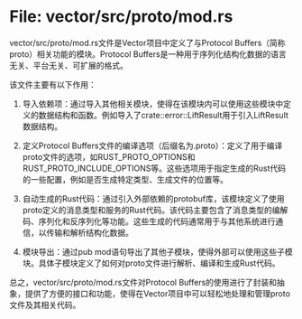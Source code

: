# File: vector/src/proto/mod.rs

vector/src/proto/mod.rs文件是Vector项目中定义了与Protocol Buffers（简称proto）相关功能的模块。Protocol Buffers是一种用于序列化结构化数据的语言无关、平台无关、可扩展的格式。

该文件主要有以下作用：
1. 导入依赖项：通过导入其他相关模块，使得在该模块内可以使用这些模块中定义的数据结构和函数。例如导入了crate::error::LiftResult用于引入LiftResult数据结构。

2. 定义Protocol Buffers文件的编译选项（后缀名为.proto）：定义了用于编译proto文件的选项，如RUST_PROTO_OPTIONS和RUST_PROTO_INCLUDE_OPTIONS等。这些选项用于指定生成的Rust代码的一些配置，例如是否生成特定类型、生成文件的位置等。

3. 自动生成的Rust代码：通过引入外部依赖的protobuf库，该模块定义了使用proto定义的消息类型和服务的Rust代码。该代码主要包含了消息类型的编解码、序列化和反序列化等功能。这些生成的代码通常用于与其他系统进行通信，以传输和解析结构化数据。

4. 模块导出：通过pub mod语句导出了其他子模块，使得外部可以使用这些子模块。具体子模块定义了如何对proto文件进行解析、编译和生成Rust代码。

总之，vector/src/proto/mod.rs文件对Protocol Buffers的使用进行了封装和抽象，提供了方便的接口和功能，使得在Vector项目中可以轻松地处理和管理proto文件及其相关代码。

